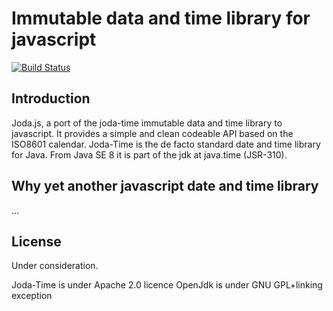 Immutable data and time library for javascript
=============================================

[![Build Status](https://travis-ci.org/pithu/joda-js.svg)](https://travis-ci.org/pithu/joda-js)


## Introduction

Joda.js, a port of the joda-time immutable data and time library to javascript. 
It provides a simple and clean codeable API based on the ISO8601 calendar.
Joda-Time is the de facto standard date and time library for Java. From Java SE 8 it is part of the jdk at java.time (JSR-310).

## Why yet another javascript date and time library

...

## License

Under consideration.

Joda-Time is under Apache 2.0 licence
OpenJdk is under GNU GPL+linking exception

